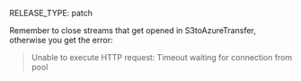 RELEASE_TYPE: patch

Remember to close streams that get opened in S3toAzureTransfer, otherwise you get the error:

> Unable to execute HTTP request: Timeout waiting for connection from pool
